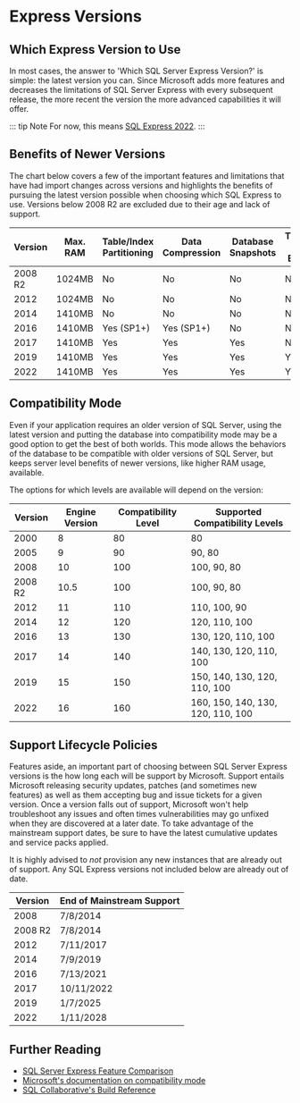 # Express Versions

## Which Express Version to Use

In most cases, the answer to 'Which SQL Server Express Version?' is simple: the latest version you can. Since Microsoft adds
more features and decreases the limitations of SQL Server Express with every subsequent release,
the more recent the version the more advanced capabilities it will offer.

::: tip Note
For now, this means [SQL Express 2022][express2022].
:::

## Benefits of Newer Versions

The chart below covers a few of the important features and limitations that
have had import changes across versions and highlights the benefits of
pursuing the latest version possible when choosing which SQL Express to use. Versions below
2008 R2 are excluded due to their age and lack of support.

| Version | Max. RAM | Table/Index Partitioning | Data Compression | Database Snapshots | Transparent Data Encryption | UTF-8 | Polybase Compute Node |
| ------- | -------- | ------------------------ | ---------------- | ------------------ | --------------------------- | ----- | --------------------- |
| 2008 R2 | 1024MB   | No                       | No               | No                 | No                          | No    | No                    |
| 2012    | 1024MB   | No                       | No               | No                 | No                          | No    | No                    |
| 2014    | 1410MB   | No                       | No               | No                 | No                          | No    | No                    |
| 2016    | 1410MB   | Yes (SP1+)               | Yes (SP1+)       | No                 | No                          | No    | No                    |
| 2017    | 1410MB   | Yes                      | Yes              | Yes                | No                          | No    | No                    |
| 2019    | 1410MB   | Yes                      | Yes              | Yes                | Yes                         | Yes   | Yes                   |
| 2022    | 1410MB   | Yes                      | Yes              | Yes                | Yes                         | Yes   | Yes                   |

## Compatibility Mode

Even if your application requires an older version of SQL Server, using the latest version
and putting the database into compatibility mode may be a good option to get the
best of both worlds. This mode allows the behaviors of the database to
be compatible with older versions of SQL Server, but keeps server level benefits of newer versions,
like higher RAM usage, available.

The options for which levels are available will depend on the version:

| Version | Engine Version | Compatibility Level | Supported Compatibility Levels |
| ------- | -------------- | ------------------- | ------------------------------ |
| 2000    | 8              | 80                  | 80
| 2005    | 9              | 90                  | 90, 80
| 2008    | 10             | 100                 | 100, 90, 80
| 2008 R2 | 10.5           | 100                 | 100, 90, 80
| 2012    | 11             | 110                 | 110, 100, 90
| 2014    | 12             | 120                 | 120, 110, 100
| 2016    | 13             | 130                 | 130, 120, 110, 100
| 2017    | 14             | 140                 | 140, 130, 120, 110, 100
| 2019    | 15             | 150                 | 150, 140, 130, 120, 110, 100
| 2022    | 16             | 160                 | 160, 150, 140, 130, 120, 110, 100

## Support Lifecycle Policies

Features aside, an important part of choosing between SQL Server Express versions
is the how long each will be support by Microsoft. Support entails Microsoft releasing
security updates, patches (and sometimes new features) as well as them
accepting bug and issue tickets for a given version. Once a version falls out of support,
Microsoft won't help troubleshoot any issues and often times vulnerabilities may
go unfixed when they are discovered at a later date. To take advantage of the mainstream support
dates, be sure to have the latest cumulative updates and service packs applied.

It is highly advised to *not* provision any new instances that are already out of support. Any SQL Express versions not included below are already out of date.

| Version | End of Mainstream Support |
| ------- | ------------------------- |
| 2008    | 7/8/2014                  |
| 2008 R2 | 7/8/2014                  |
| 2012    | 7/11/2017                 |
| 2014    | 7/9/2019                  |
| 2016    | 7/13/2021                 |
| 2017    | 10/11/2022                |
| 2019    | 1/7/2025                  |
| 2022    | 1/11/2028                 |

## Further Reading

* [SQL Server Express Feature Comparison][feature-comparison]
* [Microsoft's documentation on compatibility mode][compat]
* [SQL Collaborative's Build Reference][sqlcollab]

[compat]: https://docs.microsoft.com/en-us/sql/t-sql/statements/alter-database-transact-sql-compatibility-level
[express2022]: https://cloudblogs.microsoft.com/sqlserver/2022/11/16/sql-server-2022-is-now-generally-available
[feature-comparison]: /sql-server-express-feature-comparison.html
[sqlcollab]: https://sqlcollaborative.github.io/builds
